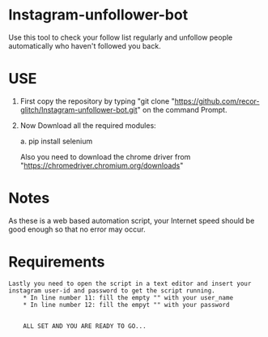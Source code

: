 # Instagram-unfollower-bot
Use this tool to check your follow list regularly and unfollow people automatically who haven't followed you back.

# USE
1. First copy the repository by typing "git clone "https://github.com/recor-glitch/Instagram-unfollower-bot.git" on the command Prompt.

2. Now Download all the required modules:

    a.  pip install selenium
    
    Also you need to download the chrome driver from "https://chromedriver.chromium.org/downloads"

# Notes
As these is a web based automation script, your Internet speed should be good enough so that no error may occur.

# Requirements
    Lastly you need to open the script in a text editor and insert your instagram user-id and password to get the script running.
        * In line number 11: fill the empty "" with your user_name
        * In line number 12: fill the empyt "" with your password
        
        
        ALL SET AND YOU ARE READY TO GO...
